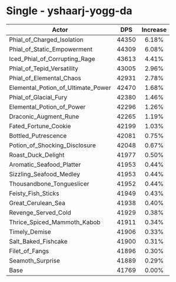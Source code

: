 # Single - yshaarj-yogg-da
| Actor | DPS | Increase |
|---|:---:|:---:|
|Phial_of_Charged_Isolation|44350|6.18%|
|Phial_of_Static_Empowerment|44309|6.08%|
|Iced_Phial_of_Corrupting_Rage|43613|4.41%|
|Phial_of_Tepid_Versatility|43005|2.96%|
|Phial_of_Elemental_Chaos|42931|2.78%|
|Elemental_Potion_of_Ultimate_Power|42470|1.68%|
|Phial_of_Glacial_Fury|42380|1.46%|
|Elemental_Potion_of_Power|42296|1.26%|
|Draconic_Augment_Rune|42265|1.19%|
|Fated_Fortune_Cookie|42199|1.03%|
|Bottled_Putrescence|42081|0.75%|
|Potion_of_Shocking_Disclosure|42048|0.67%|
|Roast_Duck_Delight|41977|0.50%|
|Aromatic_Seafood_Platter|41953|0.44%|
|Sizzling_Seafood_Medley|41953|0.44%|
|Thousandbone_Tongueslicer|41952|0.44%|
|Feisty_Fish_Sticks|41949|0.43%|
|Great_Cerulean_Sea|41938|0.40%|
|Revenge_Served_Cold|41929|0.38%|
|Thrice_Spiced_Mammoth_Kabob|41911|0.34%|
|Timely_Demise|41906|0.33%|
|Salt_Baked_Fishcake|41900|0.31%|
|Filet_of_Fangs|41896|0.30%|
|Seamoth_Surprise|41889|0.29%|
|Base|41769|0.00%|
